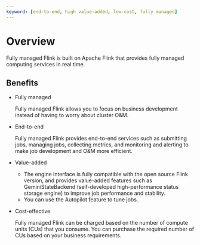 ```yaml
---
keyword: [end-to-end, high value-added, low-cost, fully managed]
---
```


# Overview

Fully managed Flink is built on Apache Flink that provides fully managed computing services in real time.

## Benefits

-   Fully managed

    Fully managed Flink allows you to focus on business development instead of having to worry about cluster O&M.

-   End-to-end

    Fully managed Flink provides end-to-end services such as submitting jobs, managing jobs, collecting metrics, and monitoring and alerting to make job development and O&M more efficient.

-   Value-added
    -   The engine interface is fully compatible with the open source Flink version, and provides value-added features such as GeminiStateBackend \(self-developed high-performance status storage engine\) to improve job performance and stability.
    -   You can use the Autopilot feature to tune jobs.
-   Cost-effective

    Fully managed Flink can be charged based on the number of compute units \(CUs\) that you consume. You can purchase the required number of CUs based on your business requirements.


